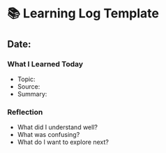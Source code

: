 # 📚 Learning Log Template

## Date: 

### What I Learned Today
- Topic:
- Source:
- Summary:

### Reflection
- What did I understand well?
- What was confusing?
- What do I want to explore next?
